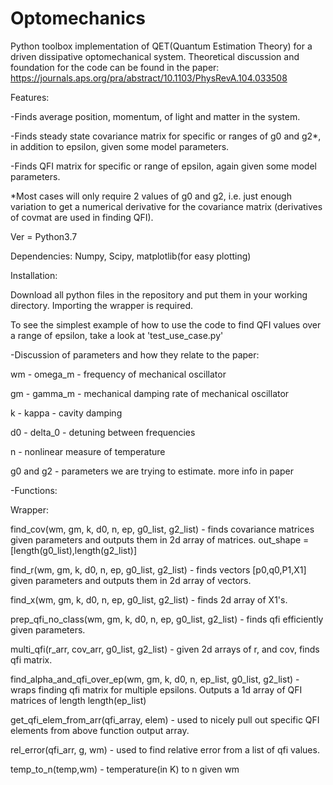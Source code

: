 # Optomechanics

Python toolbox implementation of QET(Quantum Estimation Theory) for a driven dissipative optomechanical system. Theoretical discussion and foundation for the code can be found in the paper: https://journals.aps.org/pra/abstract/10.1103/PhysRevA.104.033508

Features:

-Finds average position, momentum, of light and matter in the system.

-Finds steady state covariance matrix for specific or ranges of g0 and g2*, in addition to epsilon, given some model parameters.

-Finds QFI matrix for specific or range of epsilon, again given some model parameters.

*Most cases will only require 2 values of g0 and g2, i.e. just enough variation to get a numerical derivative for the covariance matrix (derivatives of covmat are used in finding QFI).

Ver = Python3.7

Dependencies: Numpy, Scipy, matplotlib(for easy plotting)

Installation:

Download all python files in the repository and put them in your working directory. Importing the wrapper is required.

To see the simplest example of how to use the code to find QFI values over a range of epsilon, take a look at 'test_use_case.py'

-Discussion of parameters and  how they relate to the paper:

wm - omega_m - frequency of mechanical oscillator

gm - gamma_m - mechanical damping rate of mechanical oscillator

k - kappa - cavity damping

d0 - delta_0 - detuning between frequencies

n - nonlinear measure of temperature

g0 and g2 - parameters we are trying to estimate. more info in paper

-Functions:

Wrapper:

find_cov(wm, gm, k, d0, n, ep, g0_list, g2_list) - finds covariance matrices given parameters and outputs them in 2d array of matrices. out_shape = [length(g0_list),length(g2_list)]

find_r(wm, gm, k, d0, n, ep, g0_list, g2_list) - finds vectors [p0,q0,P1,X1] given parameters and outputs them in 2d array of vectors.

find_x(wm, gm, k, d0, n, ep, g0_list, g2_list) - finds 2d array of X1's.

prep_qfi_no_class(wm, gm, k, d0, n, ep, g0_list, g2_list) - finds qfi efficiently given parameters.

multi_qfi(r_arr, cov_arr, g0_list, g2_list) - given 2d arrays of r, and cov, finds qfi matrix.

find_alpha_and_qfi_over_ep(wm, gm, k, d0, n, ep_list, g0_list, g2_list) - wraps finding qfi matrix for multiple epsilons. Outputs a 1d array of QFI matrices of length length(ep_list)

get_qfi_elem_from_arr(qfi_array, elem) - used to nicely pull out specific QFI elements from above function output array.

rel_error(qfi_arr, g, wm) - used to find relative error from a list of qfi values.

temp_to_n(temp,wm) - temperature(in K) to n given wm

